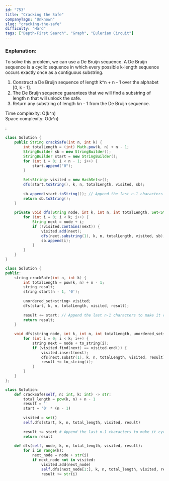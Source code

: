 ```yaml
---
id: "753"
title: "Cracking the Safe"
companyTags: "Unknown"
slug: "cracking-the-safe"
difficulty: "Hard"
tags: ["Depth-First Search", "Graph", "Eulerian Circuit"]
---
```


### Explanation:
To solve this problem, we can use a De Bruijn sequence. A De Bruijn sequence is a cyclic sequence in which every possible k-length sequence occurs exactly once as a contiguous substring.

1. Construct a De Bruijn sequence of length k^n + n - 1 over the alphabet [0, k - 1].
2. The De Bruijn sequence guarantees that we will find a substring of length n that will unlock the safe.
3. Return any substring of length kn - 1 from the De Bruijn sequence.

Time complexity: O(k^n)  
Space complexity: O(k^n)

:

```java
class Solution {
    public String crackSafe(int n, int k) {
        int totalLength = (int) Math.pow(k, n) + n - 1;
        StringBuilder sb = new StringBuilder();
        StringBuilder start = new StringBuilder();
        for (int i = 0; i < n - 1; i++) {
            start.append("0");
        }
        
        Set<String> visited = new HashSet<>();
        dfs(start.toString(), k, n, totalLength, visited, sb);
        
        sb.append(start.toString()); // Append the last n-1 characters to make it cyclic
        return sb.toString();
    }
    
    private void dfs(String node, int k, int n, int totalLength, Set<String> visited, StringBuilder sb) {
        for (int i = 0; i < k; i++) {
            String next = node + i;
            if (!visited.contains(next)) {
                visited.add(next);
                dfs(next.substring(1), k, n, totalLength, visited, sb);
                sb.append(i);
            }
        }
    }
}
```

```cpp
class Solution {
public:
    string crackSafe(int n, int k) {
        int totalLength = pow(k, n) + n - 1;
        string result;
        string start(n - 1, '0');
        
        unordered_set<string> visited;
        dfs(start, k, n, totalLength, visited, result);
        
        result += start; // Append the last n-1 characters to make it cyclic
        return result;
    }
    
    void dfs(string node, int k, int n, int totalLength, unordered_set<string>& visited, string& result) {
        for (int i = 0; i < k; i++) {
            string next = node + to_string(i);
            if (visited.find(next) == visited.end()) {
                visited.insert(next);
                dfs(next.substr(1), k, n, totalLength, visited, result);
                result += to_string(i);
            }
        }
    }
};
```

```python
class Solution:
    def crackSafe(self, n: int, k: int) -> str:
        total_length = pow(k, n) + n - 1
        result = ''
        start = '0' * (n - 1)
        
        visited = set()
        self.dfs(start, k, n, total_length, visited, result)
        
        result += start # Append the last n-1 characters to make it cyclic
        return result
    
    def dfs(self, node, k, n, total_length, visited, result):
        for i in range(k):
            next_node = node + str(i)
            if next_node not in visited:
                visited.add(next_node)
                self.dfs(next_node[1:], k, n, total_length, visited, result)
                result += str(i)
```